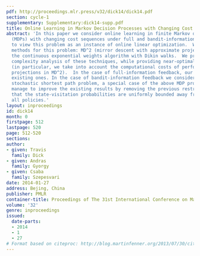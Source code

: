```yaml
---
pdf: http://proceedings.mlr.press/v32/dick14/dick14.pdf
section: cycle-1
supplementary: Supplementary:dick14-supp.pdf
title: Online Learning in Markov Decision Processes with Changing Cost Sequences
abstract: 'In this paper we consider online learning in finite Markov decision processes
  (MDPs) with changing cost sequences under full and bandit-information.  We propose
  to view this problem as an instance of online linear optimization.  We propose two
  methods for this problem: MD^2 (mirror descent with approximate projections) and
  the continuous exponential weights algorithm with Dikin walks.  We provide a rigorous
  complexity analysis of these techniques, while providing near-optimal regret-bounds
  (in particular, we take into account the computational costs of performing approximate
  projections in MD^2).  In the case of full-information feedback, our results complement
  existing ones. In the case of bandit-information feedback we consider the online
  stochastic shortest path problem, a special case of the above MDP problems, and
  manage to improve the existing results by removing the previous restrictive assumption
  that the state-visitation probabilities are uniformly bounded away from zero under
  all policies.'
layout: inproceedings
id: dick14
month: 0
firstpage: 512
lastpage: 520
page: 512-520
sections: 
author:
- given: Travis
  family: Dick
- given: Andras
  family: Gyorgy
- given: Csaba
  family: Szepesvari
date: 2014-01-27
address: Bejing, China
publisher: PMLR
container-title: Proceedings of The 31st International Conference on Machine Learning
volume: '32'
genre: inproceedings
issued:
  date-parts:
  - 2014
  - 1
  - 27
# Format based on citeproc: http://blog.martinfenner.org/2013/07/30/citeproc-yaml-for-bibliographies/
---
```

